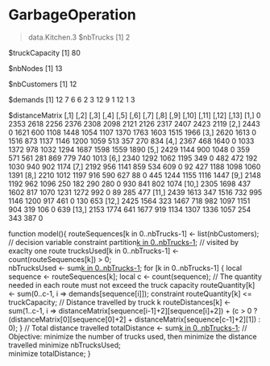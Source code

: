 # GarbageOperation
> data.Kitchen.3
$nbTrucks
[1] 2

$truckCapacity
[1] 80

$nbNodes
[1] 13

$nbCustomers
[1] 12

$demands
 [1] 12  7  6  6  2  3 12  9  1 12  1  3

$distanceMatrix
      [,1] [,2] [,3] [,4] [,5] [,6] [,7] [,8] [,9] [,10] [,11] [,12] [,13]
 [1,]    0 2353 2618 2256 2376 2308 2098 2121 2126  2317  2407  2423  2119
 [2,] 2443    0 1621  600 1108 1448 1054 1107 1370  1763  1603  1515  1966
 [3,] 2620 1613    0 1516  873 1137 1146 1200 1059   513   357   270   834
 [4,] 2367  468 1640    0 1033 1372  978 1032 1294  1687  1598  1559  1890
 [5,] 2429 1144  900 1048    0  359  571  561  281   869   779   740  1013
 [6,] 2340 1292 1062 1195  349    0  482  472  192  1030   940   902  1174
 [7,] 2192  956 1141  859  534  609    0   92  427  1188  1098  1060  1391
 [8,] 2210 1012 1197  916  590  627   88    0  445  1244  1155  1116  1447
 [9,] 2148 1192  962 1096  250  182  290  280    0   930   841   802  1074
[10,] 2305 1698  437 1602  817 1070 1231 1272  992     0    89   285   477
[11,] 2439 1613  347 1516  732  995 1146 1200  917   461     0   130   653
[12,] 2425 1564  323 1467  718  982 1097 1151  904   319   106     0   639
[13,] 2153 1774  641 1677  919 1134 1307 1336 1057   254   343   387     0

function model(){
  routeSequences[k in 0..nbTrucks-1] <- list(nbCustomers);      // decision variable
  constraint partition[k in 0..nbTrucks-1](routeSequences[k]);  // visited by exaclty one route
  trucksUsed[k in 0..nbTrucks-1] <- count(routeSequences[k]) > 0;  
  nbTrucksUsed <- sum[k in 0..nbTrucks-1](trucksUsed[k]);
  for [k in 0..nbTrucks-1] {
  local sequence <- routeSequences[k];
  local c <- count(sequence);
  // The quantity needed in each route must not exceed the truck capacity
  routeQuantity[k] <- sum(0..c-1, i => demands[sequence[i]]);
  constraint routeQuantity[k] <= truckCapacity;
  // Distance travelled by truck k
  routeDistances[k] <- sum(1..c-1, i => distanceMatrix[sequence[i-1]+2][sequence[i]+2]) +
  (c > 0 ? (distanceMatrix[0][sequence[0]+2] + distanceMatrix[sequence[c-1]+2][1]) : 0);
  }
  // Total distance travelled
  totalDistance <- sum[k in 0..nbTrucks-1](routeDistances[k]);
  // Objective: minimize the number of trucks used, then minimize the distance travelled
  minimize nbTrucksUsed;   
  minimize totalDistance;
}
